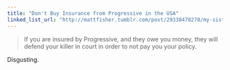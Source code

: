```yaml
---
title: "Don't Buy Insurance from Progressive in the USA"
linked_list_url: "http://mattfisher.tumblr.com/post/29338478278/my-sister-paid-progressive-insurance-to-defend-her"
---
```

<blockquote><p>
  If you are insured by Progressive, and they owe you money, they will defend your killer in court in order to not pay you your policy.
</p></blockquote>
<p>Disgusting.</p>
